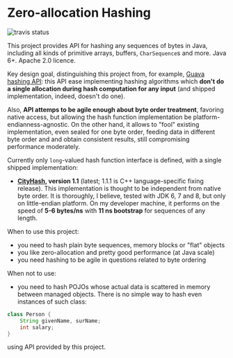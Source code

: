 # Zero-allocation Hashing
![travis status](https://travis-ci.org/OpenHFT/zero-allocation-hashing.svg)

This project provides API for hashing any sequences of bytes in Java, including all kinds of
primitive arrays, buffers, `CharSequence`s and more. Java 6+. Apache 2.0 licence.

Key design goal, distinguishing this project from, for example, [Guava hashing API](
http://docs.guava-libraries.googlecode.com/git-history/release/javadoc/com/google/common/hash/package-summary.html):
this API ease implementing hashing algorithms which **don't do a single allocation
during hash computation for any input** (and shipped implementation, indeed, doesn't do one).

Also, **API attemps to be agile enough about byte order treatment**, favoring native access,
but allowing the hash function implementation be platform-endianness-agnostic. On the other hand,
it allows to "fool" existing implementation, even sealed for one byte order, feeding data
in different byte order and and obtain consistent results,
still compromising performance moderately.

Currently only `long`-valued hash function interface is defined, with a single shipped
implementation:
 - **[CityHash](https://code.google.com/p/cityhash/), version 1.1**
   (latest; 1.1.1 is C++ language-specific fixing release). This implementation is thought
   to be independent from native byte order. It is thoroughly, I believe, tested with
   JDK 6, 7 and 8, but only on little-endian platform. On my developer machine, it performs on the
   speed of **5-6 bytes/ns** with **11 ns bootstrap** for sequences of any length.

When to use this project:
 - you need to hash plain byte sequences, memory blocks or "flat" objects
 - you like zero-allocation and pretty good performance (at Java scale)
 - you need hashing to be agile in questions related to byte ordering

When not to use:
 - you need to hash POJOs whose actual data is scattered in memory between managed objects.
   There is no simple way to hash even instances of such class:
```java
class Person {
    String givenName, surName;
    int salary;
}
```
using API provided by this project.